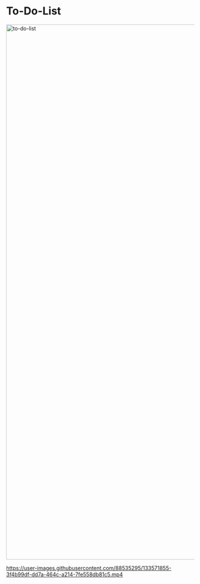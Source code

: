 # To-Do-List



<img width="1428" alt="to-do-list" src="https://user-images.githubusercontent.com/88535295/133571842-283867d2-1d25-4bf0-ae08-fac3a7b40b94.png">





https://user-images.githubusercontent.com/88535295/133571855-3f4b99df-dd7a-464c-a214-7fe558db81c5.mp4

